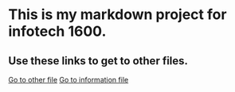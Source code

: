 # This is my markdown project for infotech 1600.
## Use these links to get to other files.
[Go to other file](otherfile.md)
[Go to information file](infofile.md)
